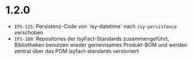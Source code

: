 # 1.2.0
- `IFS-115`: Persistenz-Code von ´isy-datetime´ nach `isy-persistence` verschoben
- `IFS-189`: Repositories der IsyFact-Standards zusammengeführt, Bibliotheken benutzen wieder gemeinsames Produkt-BOM und werden zentral über das POM isyfact-standards versioniert
